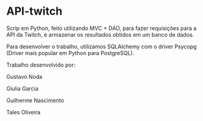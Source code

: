 # API-twitch
Scrip em Python, feito utilizando MVC + DAO, para fazer requisições para a API da Twitch, e armazenar os resultados obtidos em um banco de dados.

Para desenvolver o trabalho, utilizamos SQLAlchemy com o driver Psycopg (Driver mais popular em Python para PostgreSQL).


Trabalho desenvolvido por:

  Gustavo Noda
  
  Giulia Garcia
  
  Guilherme Nascimento
  
  Tales Oliveira
